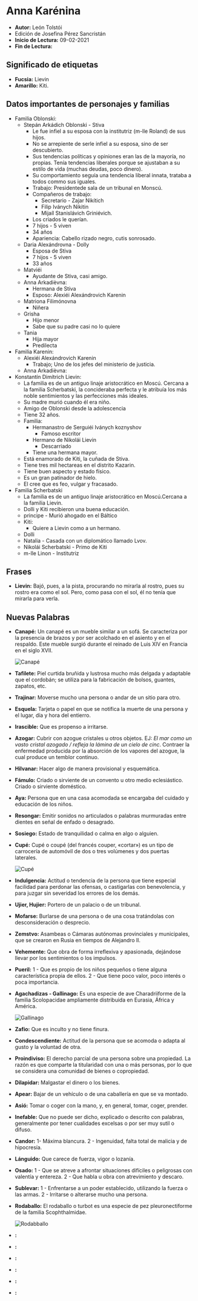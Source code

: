 # Anna Karénina

- **Autor:** León Tolstói
- Edición de Josefina Pérez Sancristán
- **Inicio de Lectura:** 09-02-2021
- **Fin de Lectura:**

## Significado de etiquetas

- **Fucsia:** Lievin
- **Amarillo:** Kiti.

## Datos importantes de personajes y familias

- Familia Oblonski:
  - Stepán Arkádich Oblonski - Stiva
    - Le fue infiel a su esposa con la institutriz (m-lle Roland) de sus hijos.
    - No se arrepiente de serle infiel a su esposa, sino de ser descubierto.
    - Sus tendencias políticas y opiniones eran las de la mayoría, no propias. Tenía tendencias liberales porque se ajustaban a su estilo de vida (muchas deudas, poco dinero).
    - Su comportamiento seguía una tendencia liberal innata, trataba a todos commo sus iguales.
    - Trabajo: Presidentede sala de un tribunal en Monscú.
    - Compañeros de trabajo:
      - Secretario - Zajar Nikítich
      - Filip Iványch Nikitin
      - Mijaíl Stanislávich Griniévich.
    - Los criados le querían.
    - 7 hijos - 5 viven
    - 34 años
    - Apariencia: Cabello rizado negro, cutis sonrosado.
  - Daria Alexándrovna - Dolly
    - Esposa de Stiva
    - 7 hijos - 5 viven
    - 33 años
  - Matviéi
    - Ayudante de Stiva, casi amigo.
  - Anna Arkadièvna:
    - Hermana de Stiva
    - Esposo: Alexiéi Alexándrovich Karenin
  - Matriona Filimónovna
    - Niñera
  - Grisha
    - Hijo menor
    - Sabe que su padre casi no lo quiere
  - Tania
    - Hija mayor
    - Predilecta
- Familia Karenin:
  - Alexiéi Alexándrovich Karenin
    - Trabajo; Uno de los jefes del ministerio de justicia.
  - Anna Arkadièvna:
- Konstantín Dimítrich Lievin:
  - La familia es de un antiguo linaje aristocrático en Moscú. Cercana a la familia Scherbatski, la concideraba perfecta y le atribuía los más noble sentimientos y las perfecciones más ideales.
  - Su madre murió cuando él era niño.
  - Amigo de Oblonski desde la adolescencia
  - Tiene 32 años.
  - Familia:
    - Hermanastro de Serguiéi Iványch koznyshov
      - Famoso escritor
    - Hermano de Nikolái Lievin
      - Descarriado
    - Tiene una hermana mayor.
  - Está enamorado de Kiti, la cuñada de Stiva.
  - Tiene tres mil hectareas en el distrito Kazarin.
  - Tiene buen aspecto y estado físico.
  - Es un gran patinador de hielo.
  - El cree que es feo, vulgar y fracasado.
- Familia Scherbatski
  - La familia es de un antiguo linaje aristocrático en Moscú.Cercana a la familia Lievin.
  - Dolli y Kiti recibieron una buena educación.
  - principe - Murió ahogado en el Báltico
  - Kiti:
    - Quiere a Lievin como a un hermano.
  - Dolli
  - Natalia - Casada con un diplomático llamado Lvov.
  - Nikolái Scherbatski - Primo de Kiti
  - m-lle Linon - Institutriz

## Frases

- **Lievin:** Bajó, pues, a la pista, procurando no mirarla al rostro, pues su rostro era como el sol. Pero, como pasa con el sol, él no tenía que mirarla para verla.
## Nuevas Palabras

- **Canapé:** Un canapé es un mueble similar a un sofá. Se caracteriza por la presencia de brazos y por ser acolchado en el asiento y en el respaldo. Este mueble surgió durante el reinado de Luis XIV en Francia en el siglo XVII.

  ![Canapé](images/B00_00.png)

- **Tafilete:** Piel curtida bruñida y lustrosa mucho más delgada y adaptable que el cordobán; se utiliza para la fabricación de bolsos, guantes, zapatos, etc.
- **Trajinar:** Moverse mucho una persona o andar de un sitio para otro.
- **Esquela:** Tarjeta o papel en que se notifica la muerte de una persona y el lugar, día y hora del entierro.
- **Irascible:** Que es propenso a irritarse.
- **Azogar:** Cubrir con azogue cristales u otros objetos. EJ: _El mar como un vasto cristal azogado / refleja la lámina de un cielo de cinc_. Contraer la enfermedad producida por la absorción de los vapores del azogue, la cual produce un temblor continuo.
- **Hilvanar:** Hacer algo de manera provisional y esquemática.
- **Fámulo:** Criado o sirviente de un convento u otro medio eclesiástico. Criado o sirviente doméstico.
- **Aya:** Persona que en una casa acomodada se encargaba del cuidado y educación de los niños.
- **Resongar:** Emitir sonidos no articulados o palabras murmuradas entre dientes en señal de enfado o desagrado.
- **Sosiego:** Estado de tranquilidad o calma en algo o alguien.
- **Cupé:** Cupé​​ o coupé (del francés couper, «cortar») es un tipo de carrocería de automóvil de dos o tres volúmenes y dos puertas laterales.

  ![Cupé](images/B00_01.png)

- **Indulgencia:** Actitud o tendencia de la persona que tiene especial facilidad para perdonar las ofensas, o castigarlas con benevolencia, y para juzgar sin severidad los errores de los demás.
- **Ujier, Hujier:** Portero de un palacio o de un tribunal.
- **Mofarse:** Burlarse de una persona o de una cosa tratándolas con desconsideración o desprecio.
- **Zemstvo:** Asambeas o Cámaras autónomas provinciales y municipales, que se crearon en Rusia en tiempos de Alejandro II.
- **Vehemente:** Que obra de forma irreflexiva y apasionada, dejándose llevar por los sentimientos o los impulsos.
- **Pueril:** 1 - Que es propio de los niños pequeños o tiene alguna característica propia de ellos. 2 - Que tiene poco valor, poco interés o poca importancia.
- **Agachadizas - Gallinago:** Es una especie de ave Charadriiforme de la familia Scolopacidae ampliamente distribuida en Eurasia, África y América.

  ![Gallinago](images/B00_02.png)

- **Zafio:** Que es inculto y no tiene finura.
- **Condescendiente:** Actitud de la persona que se acomoda o adapta al gusto y la voluntad de otra.
- **Proindiviso:**  El derecho parcial de una persona sobre una propiedad. La razón es que comparte la titularidad con una o más personas, por lo que se considera una comunidad de bienes o copropiedad.
- **Dilapidar:** Malgastar el dinero o los bienes.
- **Apear:** Bajar de un vehículo o de una caballería en que se va montado.
- **Asió:** Tomar o coger con la mano, y, en general, tomar, coger, prender.
- **Inefable:** Que no puede ser dicho, explicado o descrito con palabras, generalmente por tener cualidades excelsas o por ser muy sutil o difuso.
- **Candor:** 1- Máxima blancura. 2 - Ingenuidad, falta total de malicia y de hipocresía.
- **Lánguido:** Que carece de fuerza, vigor o lozanía.
- **Osado:** 1 - Que se atreve a afrontar situaciones difíciles o peligrosas con valentía y entereza. 2 - Que habla u obra con atrevimiento y descaro.
- **Sublevar:** 1 - Enfrentarse a un poder establecido, utilizando la fuerza o las armas. 2 - Irritarse o alterarse mucho una persona.
- **Rodaballo:** El rodaballo o turbot es una especie de pez pleuronectiforme de la familia Scophthalmidae.

  ![Rodabballo](images/B00_03.png)

- **:**
- **:**
- **:**
- **:**
- **:**
- **:**